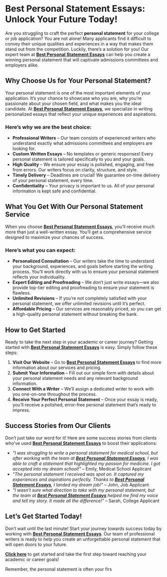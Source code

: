 # Best Personal Statement Essays: Unlock Your Future Today!

Are you struggling to craft the perfect **personal statement** for your college or job application? You are not alone! Many applicants find it difficult to convey their unique qualities and experiences in a way that makes them stand out from the competition. Luckily, there’s a solution for you! Our expert team at **[Best Personal Statement Essays](https://tinyurl.com/topessay?keyword=best+personal+statement+essays)** can help you create a winning personal statement that will captivate admissions committees and employers alike.

## Why Choose Us for Your Personal Statement?

Your personal statement is one of the most important elements of your application. It’s your chance to showcase who you are, why you’re passionate about your chosen field, and what makes you the ideal candidate. At **[Best Personal Statement Essays](https://tinyurl.com/topessay?keyword=best+personal+statement+essays)**, we specialize in writing personalized essays that reflect your unique experiences and aspirations.

### Here’s why we are the best choice:

- **Professional Writers** – Our team consists of experienced writers who understand exactly what admissions committees and employers are looking for.
- **Custom Written Essays** – No templates or generic responses! Every personal statement is tailored specifically to you and your goals.
- **High Quality** – We ensure your essay is polished, engaging, and free from errors. Our writers focus on clarity, structure, and style.
- **Timely Delivery** – Deadlines are crucial! We guarantee on-time delivery of your personal statement, every time.
- **Confidentiality** – Your privacy is important to us. All of your personal information is kept safe and confidential.

## What You Get With Our Personal Statement Service

When you choose **[Best Personal Statement Essays](https://tinyurl.com/topessay?keyword=best+personal+statement+essays)**, you’ll receive much more than just a well-written essay. You’ll get a comprehensive service designed to maximize your chances of success.

### Here’s what you can expect:

- **Personalized Consultation** – Our writers take the time to understand your background, experiences, and goals before starting the writing process. You’ll work directly with us to ensure your personal statement reflects your individuality.
- **Expert Editing and Proofreading** – We don’t just write essays—we also provide top-tier editing and proofreading to ensure your statement is flawless.
- **Unlimited Revisions** – If you’re not completely satisfied with your personal statement, we offer unlimited revisions until it’s perfect.
- **Affordable Pricing** – Our services are reasonably priced, so you can get a high-quality personal statement without breaking the bank.

## How to Get Started

Ready to take the next step in your academic or career journey? Getting started with **[Best Personal Statement Essays](https://tinyurl.com/topessay?keyword=best+personal+statement+essays)** is easy. Simply follow these steps:

1. **Visit Our Website** – Go to **[Best Personal Statement Essays](https://tinyurl.com/topessay?keyword=best+personal+statement+essays)** to find more information about our services and pricing.
2. **Submit Your Information** – Fill out our simple form with details about your personal statement needs and any relevant background information.
3. **Connect With a Writer** – We’ll assign a dedicated writer to work with you one-on-one throughout the process.
4. **Receive Your Perfect Personal Statement** – Once your essay is ready, you’ll receive a polished, error-free personal statement that’s ready to impress.

## Success Stories from Our Clients

Don’t just take our word for it! Here are some success stories from clients who’ve used **[Best Personal Statement Essays](https://tinyurl.com/topessay?keyword=best+personal+statement+essays)** to boost their applications:

- _"I was struggling to write a personal statement for medical school, but after working with the team at **[Best Personal Statement Essays](https://tinyurl.com/topessay?keyword=best+personal+statement+essays)**, I was able to craft a statement that highlighted my passion for medicine. I got accepted into my dream school!"_ – Emily, Medical School Applicant
- _"The personal statement I received was spot on. It captured my experiences and aspirations perfectly. Thanks to **[Best Personal Statement Essays](https://tinyurl.com/topessay?keyword=best+personal+statement+essays)**, I landed my dream job!"_ – John, Job Applicant
- _"I wasn’t sure what direction to take with my personal statement, but the team at **[Best Personal Statement Essays](https://tinyurl.com/topessay?keyword=best+personal+statement+essays)** helped me find my voice and tell my story. It made all the difference!"_ – Sarah, College Applicant

## Let’s Get Started Today!

Don’t wait until the last minute! Start your journey towards success today by working with **[Best Personal Statement Essays](https://tinyurl.com/topessay?keyword=best+personal+statement+essays)**. Our team of professional writers is ready to help you create an unforgettable personal statement that will open doors to your future.

**[Click here](https://tinyurl.com/topessay?keyword=best+personal+statement+essays)** to get started and take the first step toward reaching your academic or career goals!

Remember, the personal statement is often your firs
